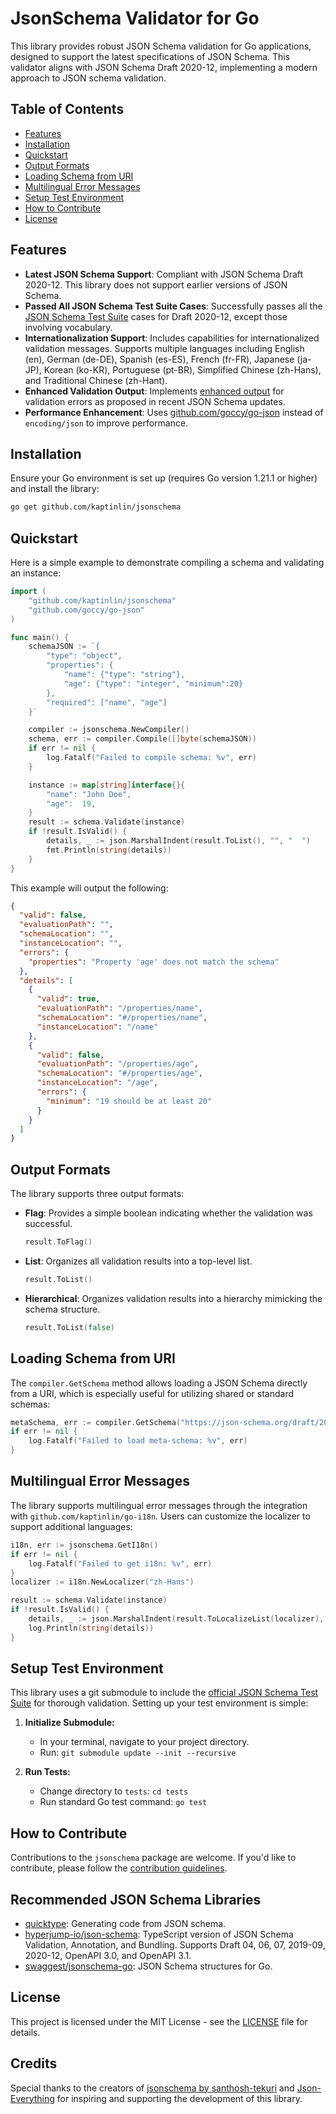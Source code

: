 # JsonSchema Validator for Go

This library provides robust JSON Schema validation for Go applications, designed to support the latest specifications of JSON Schema. This validator aligns with JSON Schema Draft 2020-12, implementing a modern approach to JSON schema validation.

## Table of Contents
- [Features](#features)
- [Installation](#installation)
- [Quickstart](#quickstart)
- [Output Formats](#output-formats)
- [Loading Schema from URI](#loading-schema-from-uri)
- [Multilingual Error Messages](#multilingual-error-messages)
- [Setup Test Environment](#setup-test-environment)
- [How to Contribute](#how-to-contribute)
- [License](#license)

## Features

- **Latest JSON Schema Support**: Compliant with JSON Schema Draft 2020-12. This library does not support earlier versions of JSON Schema.
- **Passed All JSON Schema Test Suite Cases**: Successfully passes all the [JSON Schema Test Suite](https://github.com/json-schema-org/JSON-Schema-Test-Suite) cases for Draft 2020-12, except those involving vocabulary.
- **Internationalization Support**: Includes capabilities for internationalized validation messages. Supports multiple languages including English (en), German (de-DE), Spanish (es-ES), French (fr-FR), Japanese (ja-JP), Korean (ko-KR), Portuguese (pt-BR), Simplified Chinese (zh-Hans), and Traditional Chinese (zh-Hant).
- **Enhanced Validation Output**: Implements [enhanced output](https://json-schema.org/blog/posts/fixing-json-schema-output) for validation errors as proposed in recent JSON Schema updates.
- **Performance Enhancement**: Uses [github.com/goccy/go-json](https://github.com/goccy/go-json) instead of `encoding/json` to improve performance.

## Installation

Ensure your Go environment is set up (requires Go version 1.21.1 or higher) and install the library:

```bash
go get github.com/kaptinlin/jsonschema
```

## Quickstart

Here is a simple example to demonstrate compiling a schema and validating an instance:

```go
import (
    "github.com/kaptinlin/jsonschema"
    "github.com/goccy/go-json"
)

func main() {
	schemaJSON := `{
		"type": "object",
		"properties": {
			"name": {"type": "string"},
			"age": {"type": "integer", "minimum":20}
		},
		"required": ["name", "age"]
	}`

	compiler := jsonschema.NewCompiler()
	schema, err := compiler.Compile([]byte(schemaJSON))
	if err != nil {
		log.Fatalf("Failed to compile schema: %v", err)
	}

	instance := map[string]interface{}{
		"name": "John Doe",
		"age":  19,
	}
	result := schema.Validate(instance)
	if !result.IsValid() {
		details, _ := json.MarshalIndent(result.ToList(), "", "  ")
		fmt.Println(string(details))
	}
}
```

This example will output the following:
```json
{
  "valid": false,
  "evaluationPath": "",
  "schemaLocation": "",
  "instanceLocation": "",
  "errors": {
    "properties": "Property 'age' does not match the schema"
  },
  "details": [
    {
      "valid": true,
      "evaluationPath": "/properties/name",
      "schemaLocation": "#/properties/name",
      "instanceLocation": "/name"
    },
    {
      "valid": false,
      "evaluationPath": "/properties/age",
      "schemaLocation": "#/properties/age",
      "instanceLocation": "/age",
      "errors": {
        "minimum": "19 should be at least 20"
      }
    }
  ]
}
```

## Output Formats

The library supports three output formats:
- **Flag**: Provides a simple boolean indicating whether the validation was successful.
  ```go
  result.ToFlag()
  ```
- **List**: Organizes all validation results into a top-level list.
  ```go
  result.ToList()
  ```
- **Hierarchical**: Organizes validation results into a hierarchy mimicking the schema structure.
  ```go
  result.ToList(false)
  ```

## Loading Schema from URI

The `compiler.GetSchema` method allows loading a JSON Schema directly from a URI, which is especially useful for utilizing shared or standard schemas:

```go
metaSchema, err := compiler.GetSchema("https://json-schema.org/draft/2020-12/schema")
if err != nil {
    log.Fatalf("Failed to load meta-schema: %v", err)
}
```

## Multilingual Error Messages

The library supports multilingual error messages through the integration with `github.com/kaptinlin/go-i18n`. Users can customize the localizer to support additional languages:

```go
i18n, err := jsonschema.GetI18n()
if err != nil {
	log.Fatalf("Failed to get i18n: %v", err)
}
localizer := i18n.NewLocalizer("zh-Hans")

result := schema.Validate(instance)
if !result.IsValid() {
    details, _ := json.MarshalIndent(result.ToLocalizeList(localizer), "", "  ")
    log.Println(string(details))
}
```

## Setup Test Environment

This library uses a git submodule to include the [official JSON Schema Test Suite](https://github.com/json-schema-org/JSON-Schema-Test-Suite) for thorough validation. Setting up your test environment is simple:

1. **Initialize Submodule:**

   - In your terminal, navigate to your project directory.
   - Run: `git submodule update --init --recursive`

2. **Run Tests:**

   - Change directory to `tests`: `cd tests`
   - Run standard Go test command: `go test`

## How to Contribute

Contributions to the `jsonschema` package are welcome. If you'd like to contribute, please follow the [contribution guidelines](CONTRIBUTING.md).

## Recommended JSON Schema Libraries

- [quicktype](https://github.com/glideapps/quicktype): Generating code from JSON schema.
- [hyperjump-io/json-schema](https://github.com/hyperjump-io/json-schema): TypeScript version of JSON Schema Validation, Annotation, and Bundling. Supports Draft 04, 06, 07, 2019-09, 2020-12, OpenAPI 3.0, and OpenAPI 3.1.
- [swaggest/jsonschema-go](https://github.com/swaggest/jsonschema-go): JSON Schema structures for Go.

## License

This project is licensed under the MIT License - see the [LICENSE](LICENSE) file for details.

## Credits

Special thanks to the creators of [jsonschema by santhosh-tekuri](https://github.com/santhosh-tekuri/jsonschema) and [Json-Everything](https://json-everything.net/) for inspiring and supporting the development of this library.

